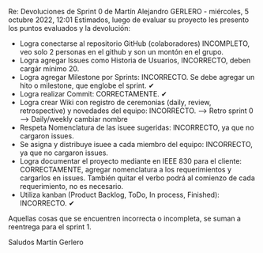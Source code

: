 Re: Devoluciones de Sprint 0
de Martín Alejandro GERLERO - miércoles, 5 octubre 2022, 12:01
Estimados,
luego de evaluar su proyecto les presento los puntos evaluados y la devolución:

- Logra conectarse al repositorio GitHub (colaboradores) INCOMPLETO, veo solo 2 personas en el github y son un montón en el grupo.
- Logra agregar Issues como Historia de Usuarios, INCORRECTO, deben cargár mínimo 20.
- Logra agregar Milestone por Sprints: INCORRECTO. Se debe agregar un hito o milestone, que englobe el sprint. ✔
- Logra realizar Commit: CORRECTAMENTE. ✔
- Logra crear Wiki con registro de ceremonias (daily, review, retrospective) y novedades del equipo: INCORRECTO. 
   --> Retro sprint 0
   --> Daily/weekly cambiar nombre
- Respeta Nomenclatura de las isuee sugeridas: INCORRECTO, ya que no cargaron issues.
- Se asigna y distribuye isuee a cada miembro del equipo: INCORRECTO, ya que no cargaron issues.
- Logra documentar el proyecto mediante en IEEE 830 para el cliente: CORRECTAMENTE, agregar nomenclatura a los requerimientos y
   cargarlos en issues. También quitar el verbo podrá al comienzo de cada requerimiento, no es necesario.
- Utiliza kanban (Product Backlog, ToDo, In process, Finished): INCORRECTO.  ✔

Aquellas cosas que se encuentren incorrecta o incompleta, se suman a reentrega para el sprint 1.

Saludos
Martín Gerlero
